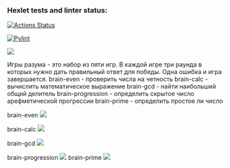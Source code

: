 ### Hexlet tests and linter status:
[![Actions Status](https://github.com/aki1ina/python-project-lvl1/workflows/hexlet-check/badge.svg)](https://github.com/aki1ina/python-project-lvl1/actions)

[![Pylint](https://github.com/aki1ina/python-project-lvl1/actions/workflows/pylint.yml/badge.svg)](https://github.com/aki1ina/python-project-lvl1/actions/workflows/pylint.yml)

<a href="https://codeclimate.com/github/aki1ina/python-project-lvl1-1/maintainability"><img src="https://api.codeclimate.com/v1/badges/49cfd3ad26dd3cb7e2ec/maintainability" /></a>

Игры разума - это набор из пяти игр. В каждой игре три раунда в которых нужно дать правильный ответ для победы. Одна ошибка и игра завершается.
brain-even - проверить числа на четность
brain-calc - вычислить математическое выражение
brain-gcd - найти наибольший общий делитель
brain-progression - определить скрытое число арефметической прогрессии
brain-prime - определить простое ли число

brain-even <a href="https://asciinema.org/a/3BqmiYcTUvijO39T8zAiyilnc" target="_blank"><img src="https://asciinema.org/a/3BqmiYcTUvijO39T8zAiyilnc.svg" /></a>

brain-calc <a href="https://asciinema.org/a/uoaaRDpJs1BQ4JNkIlZsQact9" target="_blank"><img src="https://asciinema.org/a/uoaaRDpJs1BQ4JNkIlZsQact9.svg" /></a>

brain-gcd <a href="https://asciinema.org/a/k816XYFHuiQZGAO22azcagNqu" target="_blank"><img src="https://asciinema.org/a/k816XYFHuiQZGAO22azcagNqu.svg" /></a>

brain-progression <a href="https://asciinema.org/a/IZrr4JjDrsvqt8s3Cdl6OApIM" target="_blank"><img src="https://asciinema.org/a/IZrr4JjDrsvqt8s3Cdl6OApIM.svg" /></a>
brain-prime <a href="https://asciinema.org/a/H6cLj364L911T3bHIKPMCeNlU" target="_blank"><img src="https://asciinema.org/a/H6cLj364L911T3bHIKPMCeNlU.svg" /></a>
